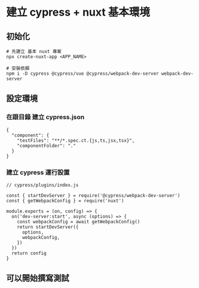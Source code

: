 # 建立 cypress + nuxt 基本環境

## 初始化

```shell=
# 先建立 基本 nuxt 專案
npx create-nuxt-app <APP_NAME>

# 安裝依賴
npm i -D cypress @cypress/vue @cypress/webpack-dev-server webpack-dev-server
```

## 設定環境

### 在跟目錄 建立 cypress.json
```json=
{
  "component": {
    "testFiles": "**/*.spec.ct.{js,ts,jsx,tsx}",
    "componentFolder": "."
  }
}
```

### 建立 cypress 運行設置
```javascript=
// cypress/plugins/index.js

const { startDevServer } = require('@cypress/webpack-dev-server')
const { getWebpackConfig } = require('nuxt')

module.exports = (on, config) => {
  on('dev-server:start', async (options) => {
    const webpackConfig = await getWebpackConfig()
    return startDevServer({
      options,
      webpackConfig,
    })
  })
  return config
}

```

## 可以開始撰寫測試